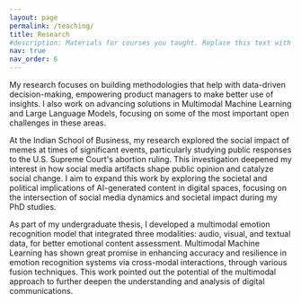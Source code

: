 ```yaml
---
layout: page
permalink: /teaching/
title: Research
#description: Materials for courses you taught. Replace this text with your description.
nav: true
nav_order: 6
---
```

My research focuses on building methodologies that help with data-driven decision-making, empowering product managers to make better use of insights. I also work on advancing solutions in Multimodal Machine Learning and Large Language Models, focusing on some of the most important open challenges in these areas.

At the Indian School of Business, my research explored the social impact of memes at times of significant events, particularly studying public responses to the U.S. Supreme Court's abortion ruling. This investigation deepened my interest in how social media artifacts shape public opinion and catalyze social change. I aim to expand this work by exploring the societal and political implications of AI-generated content in digital spaces, focusing on the intersection of social media dynamics and societal impact during my PhD studies. 

As part of my undergraduate thesis, I developed a multimodal emotion recognition model that integrated three modalities: audio, visual, and textual data, for better emotional content assessment. Multimodal Machine Learning has shown great promise in enhancing accuracy and resilience in emotion recognition systems via cross-modal interactions, through various fusion techniques. This work pointed out the potential of the multimodal approach to further deepen the understanding and analysis of digital communications.